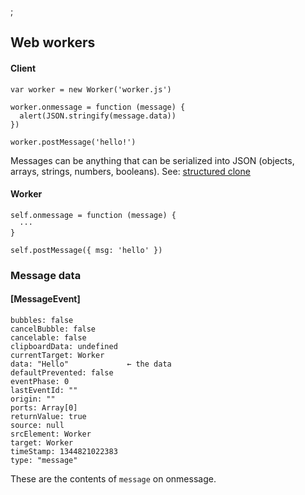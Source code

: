 ;

Web workers
-----------

#### Client

    var worker = new Worker('worker.js')

    worker.onmessage = function (message) {
      alert(JSON.stringify(message.data))
    })

    worker.postMessage('hello!')

Messages can be anything that can be serialized into JSON (objects, arrays, strings, numbers, booleans). See: [structured clone](https://developer.mozilla.org/en-US/docs/Web/API/Web_Workers_API/Structured_clone_algorithm)

#### Worker

    self.onmessage = function (message) {
      ···
    }

    self.postMessage({ msg: 'hello' })

### Message data

#### \[MessageEvent\]

    bubbles: false
    cancelBubble: false
    cancelable: false
    clipboardData: undefined
    currentTarget: Worker
    data: "Hello"             ← the data
    defaultPrevented: false
    eventPhase: 0
    lastEventId: ""
    origin: ""
    ports: Array[0]
    returnValue: true
    source: null
    srcElement: Worker
    target: Worker
    timeStamp: 1344821022383
    type: "message"

These are the contents of `message` on onmessage.
